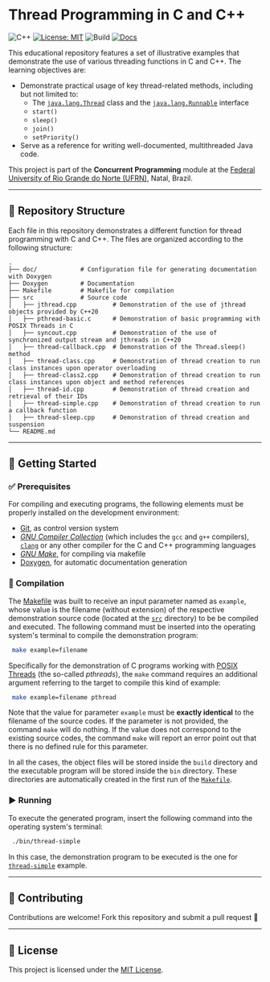 # Thread Programming in C and C++

![C++](https://img.shields.io/badge/C++-11%2B-green)
[![License: MIT](https://img.shields.io/badge/License-MIT-blue.svg)](LICENSE)
![Build](https://img.shields.io/badge/build-manual-lightgrey)
[![Docs](https://img.shields.io/badge/docs-Javadoc-green)](./doc/index.html)

This educational repository features a set of illustrative examples that demonstrate the use of various threading functions in C and C++. The learning objectives are:

- Demonstrate practical usage of key thread-related methods, including but not limited to:
  - The [`java.lang.Thread`](https://docs.oracle.com/en/java/javase/23/docs/api/java.base/java/lang/Thread.html) class and the [`java.lang.Runnable`](https://docs.oracle.com/en/java/javase/23/docs/api/java.base/java/lang/Runnable.html) interface
  - `start()`
  - `sleep()`
  - `join()`
  - `setPriority()`
- Serve as a reference for writing well-documented, multithreaded Java code.

This project is part of the **Concurrent Programming** module at the [Federal University of Rio Grande do Norte (UFRN)](https://www.ufrn.br), Natal, Brazil.

---

## 📂 Repository Structure

Each file in this repository demonstrates a different function for thread programming with C and C++. The files are organized according to the following structure:

```
.
├── doc/            # Configuration file for generating documentation with Doxygen
├── Doxygen         # Documentation
├── Makefile        # Makefile for compilation
├── src             # Source code
│   ├── jthread.cpp          # Demonstration of the use of jthread objects provided by C++20
│   ├── pthread-basic.c      # Demonstration of basic programming with POSIX Threads in C
│   ├── syncout.cpp          # Demonstration of the use of synchronized output stream and jthreads in C++20
│   ├── thread-callback.cpp  # Demonstration of the Thread.sleep() method
│   ├── thread-class.cpp     # Demonstration of thread creation to run class instances upon operator overloading
│   ├── thread-class2.cpp    # Demonstration of thread creation to run class instances upon object and method references
│   ├── thread-id.cpp        # Demonstration of thread creation and retrieval of their IDs
│   ├── thread-simple.cpp    # Demonstration of thread creation to run a callback function
│   ├── thread-sleep.cpp     # Demonstration of thread creation and suspension
└── README.md
```

---

## 🚀 Getting Started

### ✅ Prerequisites

For compiling and executing programs, the following elements must be properly installed on the development environment:

- [Git](https://git-scm.com), as control version system
- [*GNU Compiler Collection*](https://gcc.gnu.org) (which includes the `gcc` and `g++` compilers), [`clang`](https://clang.llvm.org/) or any other compiler for the C and C++ programming languages
- [*GNU Make*](https://www.gnu.org/software/make/), for compiling via makefile
- [Doxygen](https://www.doxygen.nl), for automatic documentation generation

### 🔧 Compilation

The [Makefile](Makefile) was built to receive an input parameter named as `example`, whose value is the filename (without extension) of the respective demonstration source code (located at the [`src`](src) directory) to be be compiled and executed. The following command must be inserted into the operating system's terminal to compile the demonstration program:

```bash
 make example=filename
```

Specifically for the demonstration of C programs working with [POSIX Threads](http://pubs.opengroup.org/onlinepubs/007908799/xsh/pthread.h.html) (the so-called *pthreads*), the `make` command requires an additional argument referring to the target to compile this kind of example:

```bash
 make example=filename pthread
```

Note that the value for parameter `example` must be **exactly identical** to the filename of the source codes. If the parameter is not provided, the command `make` will do nothing. If the value does not correspond to the existing source codes, the command `make` will report an error point out that there is no defined rule for this parameter.

In all the cases, the object files will be stored inside the `build` directory and the executable program will be stored inside the `bin` directory. These directories are automatically created in the first run of the [`Makefile`](Makefile).

### ▶️ Running

To execute the generated program, insert the following command into the operating system's terminal:

```bash
 ./bin/thread-simple
```

In this case, the demonstration program to be executed is the one for [`thread-simple`](src/thread-simple.cpp) example.

---

## 🤝 Contributing

Contributions are welcome! Fork this repository and submit a pull request 🚀

---

## 📜 License

This project is licensed under the [MIT License](LICENSE).
